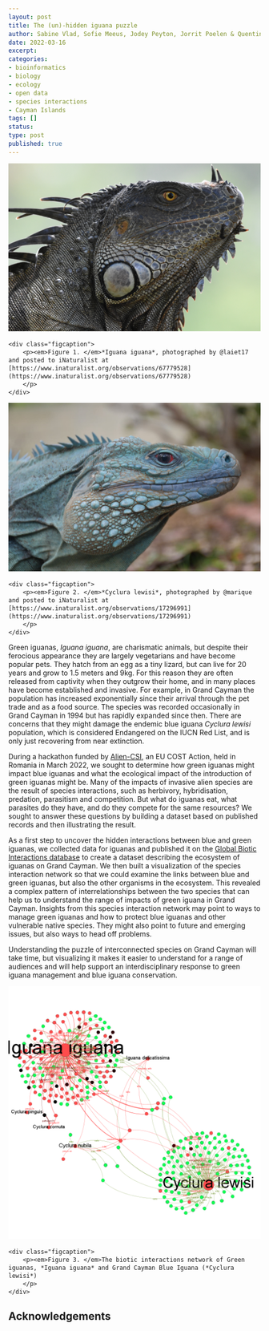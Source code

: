```yaml
---
layout: post
title: The (un)-hidden iguana puzzle
author: Sabine Vlad, Sofie Meeus, Jodey Peyton, Jorrit Poelen & Quentin Groom
date: 2022-03-16
excerpt: 
categories:
- bioinformatics
- biology
- ecology
- open data
- species interactions
- Cayman Islands
tags: []
status: 
type: post
published: true
---
```


<div class="figure figure-globi left">
    <a href="https://www.inaturalist.org/observations/67779528"><img src="/assets/iguanaiguana.jpg" alt="Iguana%20Iguana"/></a>

    <div class="figcaption">
        <p><em>Figure 1. </em>*Iguana iguana*, photographed by @laiet17 and posted to iNaturalist at [https://www.inaturalist.org/observations/67779528](https://www.inaturalist.org/observations/67779528)
        </p>
    </div>
</div>

<div class="figure figure-globi right">
    <a href="https://www.inaturalist.org/observations/17296991"><img src="/assets/Cycluralewisi.jpg" alt="Cyclura lewisi (Grand Cayman Blue Iguana)"/></a>

    <div class="figcaption">
        <p><em>Figure 2. </em>*Cyclura lewisi*, photographed by @marique and posted to iNaturalist at [https://www.inaturalist.org/observations/17296991](https://www.inaturalist.org/observations/17296991)
        </p>
    </div>
</div>

Green iguanas, *Iguana iguana*, are charismatic animals, but despite their ferocious appearance they are largely vegetarians and have become popular pets. They hatch from an egg as a tiny lizard, but can live for 20 years and grow to 1.5 meters and 9kg. For this reason they are often released from captivity when they outgrow their home, and in many places have become established and invasive. For example, in Grand Cayman the population has increased exponentially since their arrival through the pet trade and as a food source. The species was recorded occasionally in Grand Cayman in 1994 but has rapidly expanded since then. There are concerns that they might damage the endemic blue iguana *Cyclura lewisi* population, which is considered Endangered on the IUCN Red List, and is only just recovering from near extinction.

During a hackathon funded by [Alien-CSI](https://alien-csi.eu/), an EU COST Action, held in Romania in March 2022, we sought to determine how green iguanas might impact blue iguanas and what the ecological impact of the introduction of green iguanas might be. 
Many of the impacts of invasive alien species are the result of species interactions, such as herbivory, hybridisation, predation, parasitism and competition. But what do iguanas eat, what parasites do they have, and do they compete for the same resources? We sought to answer these questions by building a dataset based on published records and then illustrating the result.

As a first step to uncover the hidden interactions between blue and green iguanas, we collected data for iguanas and published it on the [Global Biotic Interactions database](https://www.globalbioticinteractions.org/) to create a dataset describing the ecosystem of iguanas on Grand Cayman. We then built a visualization of the species interaction network so that we could examine the links between blue and green iguanas, but also the other organisms in the ecosystem. This revealed a complex pattern of interrelationships between the two species that can help us to understand the range of impacts of green iguana in Grand Cayman. Insights from this species interaction network may point to ways to manage green iguanas and how to protect blue iguanas and other vulnerable native species. They might also point to future and emerging issues, but also ways to head off problems.

Understanding the puzzle of interconnected species on Grand Cayman will take time, but visualizing it makes it easier to understand for a range of audiences and will help support an interdisciplinary response to green iguana management and blue iguana conservation.

<div class="figure figure-globi right">
  <img src="/assets/iguanaconnections.png" alt="The biotic interactions network of Green iguanas, *Iguana iguana* and Grand Cayman Blue Iguana (*Cyclura lewisi*)"/>

    <div class="figcaption">
        <p><em>Figure 3. </em>The biotic interactions network of Green iguanas, *Iguana iguana* and Grand Cayman Blue Iguana (*Cyclura lewisi*)
        </p>
    </div>
</div>



## Acknowledgements
